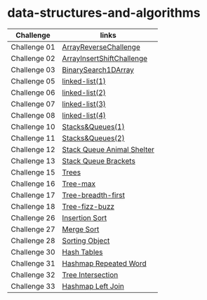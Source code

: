 # data-structures-and-algorithms

| Challenge | links |
| --------- | ----- |
| Challenge 01 | [ArrayReverseChallenge](./ArrayReverseChallenge/README.md) |
| Challenge 02 | [ArrayInsertShiftChallenge](./ArrayInsertShiftChallenge/README.md) |
| Challenge 03 | [BinarySearch1DArray](./BinarySearch1DArray/README.md) |
| Challenge 05 | [linked-list(1)](./linkedListImplementation(1)/README.md) |
| Challenge 06 | [linked-list(2)](./LinkedListImplementation(2)/README.md) |
| Challenge 07 | [linked-list(3)](./LinkedListImplementation(3)/README.md) |
| Challenge 08 | [linked-list(4)](./LinkedListImplementation(4)/README.md) |
| Challenge 10 | [Stacks&Queues(1)](./Stack&QueueImplementation(1)/README.md) |
| Challenge 11 | [Stacks&Queues(2)](./Stack&QueueImplementation(2)/README.md) |
| Challenge 12 | [Stack Queue Animal Shelter](./StackQueueAnimalShelter/README.md) |
| Challenge 13 | [Stack Queue Brackets](./StackQueueBrackets/README.md) |
| Challenge 15 | [Trees](./Trees/README.md) |
| Challenge 16 | [Tree-max](./Tree-max/README.md) |
| Challenge 17 | [Tree-breadth-first](./Tree-breadth-first/README.md) |
| Challenge 18 | [Tree-fizz-buzz](./Tree-fizz-buzz/README.md) |
| Challenge 26 | [Insertion Sort](./InsertionSort/README.md) |
| Challenge 27 | [Merge Sort](./MergeSort/README.md) |
| Challenge 28 | [Sorting Object](./SortingObject/README.md) |
| Challenge 30 | [Hash Tables](./HashTables/README.md) |
| Challenge 31 | [Hashmap Repeated Word](./Hashmap-Repeated-Word/README.md) |
| Challenge 32 | [Tree Intersection](./Tree-Intersection/README.md) |
| Challenge 33 | [Hashmap Left Join](./Hashmap-Left-Join/README.md) |
